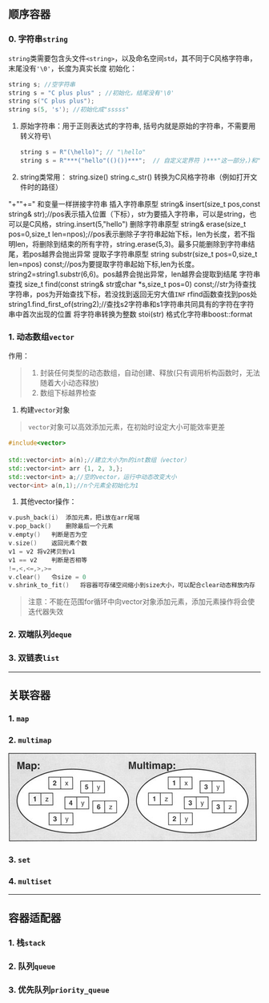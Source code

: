 


## 顺序容器
### 0. 字符串`string` 
`string`类需要包含头文件`<string>`，以及命名空间`std`，其不同于C风格字符串，末尾没有`'\0'`，长度为真实长度
初始化：
```cpp
string s; //空字符串
string s = "C plus plus" ; //初始化，结尾没有'\0'
string s("C plus plus");
string s(5, 's'); //初始化成"sssss"
```
1. 原始字符串：用于正则表达式的字符串, 括号内就是原始的字符串，不需要用转义符号\
    ```cpp
    string s = R"(\hello)"; // "\hello"
    string s = R"***("hello"(()())***";  // 自定义定界符 )***"这一部分，)和"中间可以是任意符号，但是必须和"***(匹配
    ```
4. string类常用：
string.size()
string.c_str()	转换为C风格字符串（例如打开文件时的路径）

"+""+="	和变量一样拼接字符串
插入字符串原型	string& insert(size_t pos,const string& str);//pos表示插入位置（下标），str为要插入字符串，可以是string，也可以是C风格，string.insert(5,"hello")
删除字符串原型	string& erase(size_t pos=0,size_t len=npos);//pos表示删除子字符串起始下标，len为长度，若不指明len，将删除到结束的所有字符，string.erase(5,3)。最多只能删除到字符串结尾，若pos越界会抛出异常
提取子字符串原型	string substr(size_t pos=0,size_t len=npos) const;//pos为要提取字符串起始下标,len为长度。string2=string1.substr(6,6)。pos越界会抛出异常，len越界会提取到结尾
字符串查找	size_t find(const string& str或char *s,size_t pos=0) const;//str为待查找字符串，pos为开始查找下标，若没找到返回无穷大值`INF`
rfind函数查找到pos处
string1.find_first_of(string2);//查找s2字符串和s1字符串共同具有的字符在字符串中首次出现的位置
将字符串转换为整数	stoi(str)
格式化字符串boost::format
### 1. 动态数组`vector`
作用：
> 1. 封装任何类型的动态数组，自动创建、释放(只有调用析构函数时，无法随着大小动态释放)
> 2. 数组下标越界检查

1. 构建`vector`对象
> `vector`对象可以高效添加元素，在初始时设定大小可能效率更差
   
```cpp
#include<vector>

std::vector<int> a(n);//建立大小为n的int数组（vector）
std::vector<int> arr {1, 2, 3,};
std::vector<int> a;//空的vector，运行中动态改变大小
vector<int> a(n,1);//n个元素全初始化为1

```

1. 其他vector操作：
```cpp
v.push_back(i)	添加元素，把i放在arr尾端
v.pop_back()	删除最后一个元素
v.empty()	判断是否为空
v.size()	返回元素个数
v1 = v2	将v2拷贝到v1
v1 == v2	判断是否相等
!=,<,<=,>,>=	
v.clear()	令size = 0
v.shrink_to_fit()	将容器可存储空间缩小到size大小，可以配合clear动态释放内存

```
> 注意：不能在范围for循环中向vector对象添加元素，添加元素操作将会使迭代器失效

### 2. 双端队列`deque`
### 3. 双链表`list`
---
## 关联容器
### 1. `map`
### 2. `multimap`
![map与multimap区别](https://raw.githubusercontent.com/itisl/Pic_Bed/master/img/20190919193442.png)
### 3. `set`


### 4. `multiset`
---
## 容器适配器
### 1. 栈`stack`
### 2. 队列`queue`
### 3. 优先队列`priority_queue`